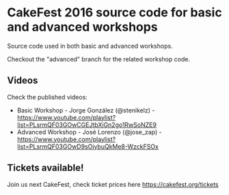 # CakeFest 2016 source code for basic and advanced workshops

Source code used in both basic and advanced workshops.

Checkout the "advanced" branch for the related workshop code.

## Videos

Check the published videos:

* Basic Workshop - Jorge González (@stenikelz) - https://www.youtube.com/playlist?list=PLsrmQF03GOwCGEJtbXiGn2go1RwSoNZE9
* Advanced Workshop - José Lorenzo (@jose_zap) - https://www.youtube.com/playlist?list=PLsrmQF03GOwD9sOjybuQkMe8-WzckFSOx

## Tickets available!

Join us next CakeFest, check ticket prices here https://cakefest.org/tickets
